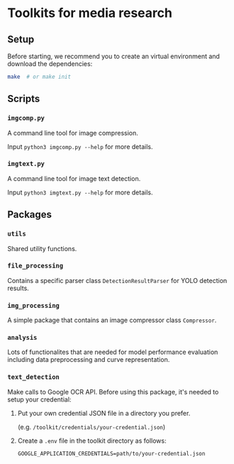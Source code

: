 # Toolkits for media research

## Setup

Before starting, we recommend you to create an virtual environment and download the dependencies:
```sh
make  # or make init
```

## Scripts

### `imgcomp.py`

A command line tool for image compression.

Input `python3 imgcomp.py --help` for more details.

### `imgtext.py`

A command line tool for image text detection.

Input `python3 imgtext.py --help` for more details.

## Packages

### `utils`

Shared utility functions.

### `file_processing`

Contains a specific parser class `DetectionResultParser` for YOLO detection results.

### `img_processing`

A simple package that contains an image compressor class `Compressor`.

### `analysis`

Lots of functionalites that are needed for model performance evaluation including data preprocessing and curve representation.

### `text_detection`

Make calls to Google OCR API.
Before using this package, it's needed to setup your credential:

1. Put your own credential JSON file in a directory you prefer.

    (e.g. `/toolkit/credentials/your-credential.json`)

2. Create a `.env` file in the toolkit directory as follows:

    ```.env
    GOOGLE_APPLICATION_CREDENTIALS=path/to/your-credential.json
    ```

